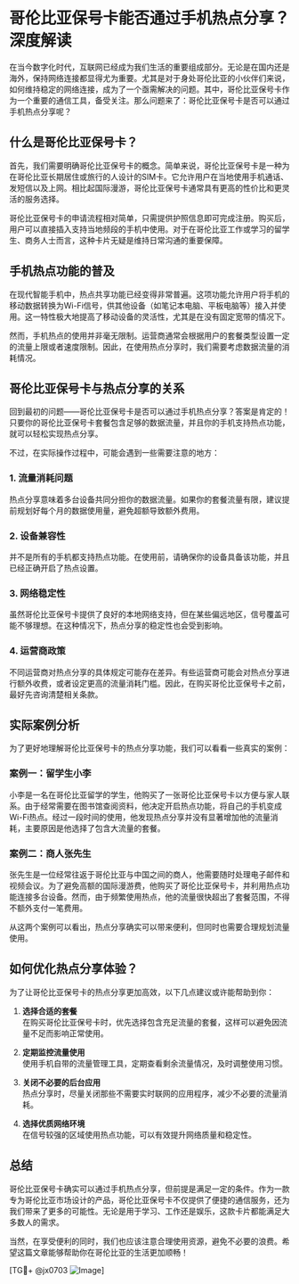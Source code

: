 # 哥伦比亚保号卡能否通过手机热点分享？深度解读

在当今数字化时代，互联网已经成为我们生活的重要组成部分。无论是在国内还是海外，保持网络连接都显得尤为重要。尤其是对于身处哥伦比亚的小伙伴们来说，如何维持稳定的网络连接，成为了一个亟需解决的问题。其中，哥伦比亚保号卡作为一个重要的通信工具，备受关注。那么问题来了：哥伦比亚保号卡是否可以通过手机热点分享呢？

## 什么是哥伦比亚保号卡？

首先，我们需要明确哥伦比亚保号卡的概念。简单来说，哥伦比亚保号卡是一种为在哥伦比亚长期居住或旅行的人设计的SIM卡。它允许用户在当地使用手机通话、发短信以及上网。相比起国际漫游，哥伦比亚保号卡通常具有更高的性价比和更灵活的服务选择。

哥伦比亚保号卡的申请流程相对简单，只需提供护照信息即可完成注册。购买后，用户可以直接插入支持当地频段的手机中使用。对于在哥伦比亚工作或学习的留学生、商务人士而言，这种卡片无疑是维持日常沟通的重要保障。

## 手机热点功能的普及

在现代智能手机中，热点共享功能已经变得非常普遍。这项功能允许用户将手机的移动数据转换为Wi-Fi信号，供其他设备（如笔记本电脑、平板电脑等）接入并使用。这一特性极大地提高了移动设备的灵活性，尤其是在没有固定宽带的情况下。

然而，手机热点的使用并非毫无限制。运营商通常会根据用户的套餐类型设置一定的流量上限或者速度限制。因此，在使用热点分享时，我们需要考虑数据流量的消耗情况。

## 哥伦比亚保号卡与热点分享的关系

回到最初的问题——哥伦比亚保号卡是否可以通过手机热点分享？答案是肯定的！只要你的哥伦比亚保号卡套餐包含足够的数据流量，并且你的手机支持热点功能，就可以轻松实现热点分享。

不过，在实际操作过程中，可能会遇到一些需要注意的地方：

### 1. **流量消耗问题**
热点分享意味着多台设备共同分担你的数据流量。如果你的套餐流量有限，建议提前规划好每个月的数据使用量，避免超额导致额外费用。

### 2. **设备兼容性**
并不是所有的手机都支持热点功能。在使用前，请确保你的设备具备该功能，并且已经正确开启了热点设置。

### 3. **网络稳定性**
虽然哥伦比亚保号卡提供了良好的本地网络支持，但在某些偏远地区，信号覆盖可能不够理想。在这种情况下，热点分享的稳定性也会受到影响。

### 4. **运营商政策**
不同运营商对热点分享的具体规定可能存在差异。有些运营商可能会对热点分享进行额外收费，或者设定更高的流量消耗门槛。因此，在购买哥伦比亚保号卡之前，最好先咨询清楚相关条款。

## 实际案例分析

为了更好地理解哥伦比亚保号卡的热点分享功能，我们可以看看一些真实的案例：

### 案例一：留学生小李
小李是一名在哥伦比亚留学的学生，他购买了一张哥伦比亚保号卡以方便与家人联系。由于经常需要在图书馆查阅资料，他决定开启热点功能，将自己的手机变成Wi-Fi热点。经过一段时间的使用，他发现热点分享并没有显著增加他的流量消耗，主要原因是他选择了包含大流量的套餐。

### 案例二：商人张先生
张先生是一位经常往返于哥伦比亚与中国之间的商人，他需要随时处理电子邮件和视频会议。为了避免高额的国际漫游费，他购买了哥伦比亚保号卡，并利用热点功能连接多台设备。然而，由于频繁使用热点，他的流量很快超出了套餐范围，不得不额外支付一笔费用。

从这两个案例可以看出，热点分享确实可以带来便利，但同时也需要合理规划流量使用。

## 如何优化热点分享体验？

为了让哥伦比亚保号卡的热点分享更加高效，以下几点建议或许能帮助到你：

1. **选择合适的套餐**  
   在购买哥伦比亚保号卡时，优先选择包含充足流量的套餐，这样可以避免因流量不足而影响正常使用。

2. **定期监控流量使用**  
   使用手机自带的流量管理工具，定期查看剩余流量情况，及时调整使用习惯。

3. **关闭不必要的后台应用**  
   热点分享时，尽量关闭那些不需要实时联网的应用程序，减少不必要的流量消耗。

4. **选择优质网络环境**  
   在信号较强的区域使用热点功能，可以有效提升网络质量和稳定性。

## 总结

哥伦比亚保号卡确实可以通过手机热点分享，但前提是满足一定的条件。作为一款专为哥伦比亚市场设计的产品，哥伦比亚保号卡不仅提供了便捷的通信服务，还为我们带来了更多的可能性。无论是用于学习、工作还是娱乐，这款卡片都能满足大多数人的需求。

当然，在享受便利的同时，我们也应该注意合理使用资源，避免不必要的浪费。希望这篇文章能够帮助你在哥伦比亚的生活更加顺畅！

[TG💪+ @jx0703 ![Image](https://github.com/user-attachments/assets/dbca1d08-cadb-493c-b0ec-ad6f7a83f270)]